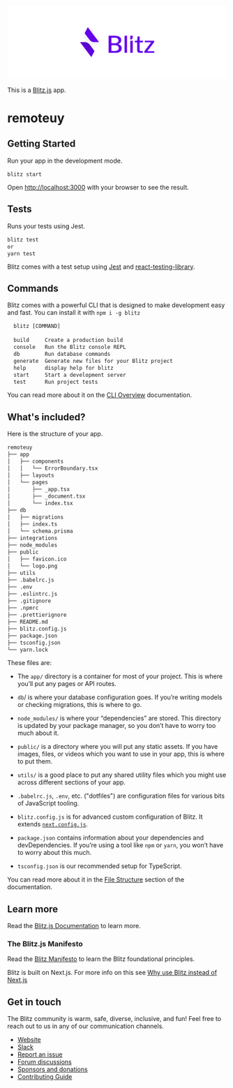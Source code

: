 [![Blitz.js](https://raw.githubusercontent.com/blitz-js/art/master/github-cover-photo.png)](https://blitzjs.com)

This is a [Blitz.js](https://github.com/blitz-js/blitz) app.

# remoteuy

## Getting Started

Run your app in the development mode.

```
blitz start
```

Open [http://localhost:3000](http://localhost:3000) with your browser to see the result.

## Tests

Runs your tests using Jest.

```
blitz test
or
yarn test
```

Blitz comes with a test setup using [Jest](https://jestjs.io/) and [react-testing-library](https://testing-library.com/).

## Commands

Blitz comes with a powerful CLI that is designed to make development easy and fast. You can install it with `npm i -g blitz`

```
  blitz [COMMAND]

  build     Create a production build
  console   Run the Blitz console REPL
  db        Run database commands
  generate  Generate new files for your Blitz project
  help      display help for blitz
  start     Start a development server
  test      Run project tests
```

You can read more about it on the [CLI Overview](https://blitzjs.com/docs/cli-overview) documentation.

## What's included?

Here is the structure of your app.

```
remoteuy
├── app
│   ├── components
│   │   └── ErrorBoundary.tsx
│   ├── layouts
│   └── pages
│       ├── _app.tsx
│       ├── _document.tsx
│       └── index.tsx
├── db
│   ├── migrations
│   ├── index.ts
│   └── schema.prisma
├── integrations
├── node_modules
├── public
│   ├── favicon.ico
│   └── logo.png
├── utils
├── .babelrc.js
├── .env
├── .eslintrc.js
├── .gitignore
├── .npmrc
├── .prettierignore
├── README.md
├── blitz.config.js
├── package.json
├── tsconfig.json
└── yarn.lock
```

These files are:

- The `app/` directory is a container for most of your project. This is where you’ll put any pages or API routes.

- `db`/ is where your database configuration goes. If you’re writing models or checking migrations, this is where to go.

- `node_modules/` is where your “dependencies” are stored. This directory is updated by your package manager, so you don’t have to worry too much about it.

- `public/` is a directory where you will put any static assets. If you have images, files, or videos which you want to use in your app, this is where to put them.

- `utils/` is a good place to put any shared utility files which you might use across different sections of your app.

- `.babelrc.js`, `.env`, etc. ("dotfiles") are configuration files for various bits of JavaScript tooling.

- `blitz.config.js` is for advanced custom configuration of Blitz. It extends [`next.config.js`](https://nextjs.org/docs/api-reference/next.config.js/introduction).

- `package.json` contains information about your dependencies and devDependencies. If you’re using a tool like `npm` or `yarn`, you won’t have to worry about this much.

- `tsconfig.json` is our recommended setup for TypeScript.

You can read more about it in the [File Structure](https://blitzjs.com/docs/file-structure) section of the documentation.

## Learn more

Read the [Blitz.js Documentation](https://blitzjs.com/docs/getting-started) to learn more.

### The Blitz.js Manifesto

Read the [Blitz Manifesto](https://blitzjs.com/docs/manifesto) to learn the Blitz foundational principles.

Blitz is built on Next.js. For more info on this see [Why use Blitz instead of Next.js](https://blitzjs.com/docs/why-blitz)

## Get in touch

The Blitz community is warm, safe, diverse, inclusive, and fun! Feel free to reach out to us in any of our communication channels.

- [Website](https://blitzjs.com/)
- [Slack](https://slack.blitzjs.com/)
- [Report an issue](https://github.com/blitz-js/blitz/issues/new/choose)
- [Forum discussions](https://github.com/blitz-js/blitz/discussions)
- [Sponsors and donations](https://github.com/blitz-js/blitz#sponsors-and-donations)
- [Contributing Guide](https://blitzjs.com/docs/contributing)
